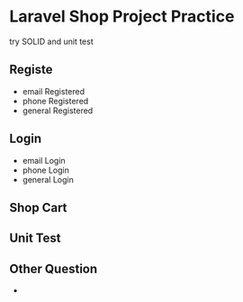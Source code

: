 # Laravel Shop Project Practice
try SOLID and unit test

## Registe 
* email Registered
* phone Registered
* general Registered
## Login
* email Login
* phone Login
* general Login
## Shop Cart
## Unit Test



## Other Question
* 
